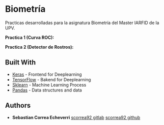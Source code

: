 # Biometría
Practicas desarrolladas para la asignatura Biometría del Master IARFID de la UPV.

**Practica 1 (Curva ROC):**

**Practica 2 (Detector de Rostros):**

## Built With

* [Keras](https://github.com/keras-team/keras) - Frontend for Deeplearning
* [TensorFlow](https://github.com/tensorflow/tensorflow) - Bakend for Deeplearning
* [Sklearn](http://scikit-learn.org/stable/) - Machine Learning Process
* [Pandas](https://pandas.pydata.org) - Data structures and data 

## Authors

* **Sebastian Correa Echeverri** [scorrea92 gitlab](https://gitlab.com/scorrea92) [scorrea92 github](https://github.com/scorrea92)

